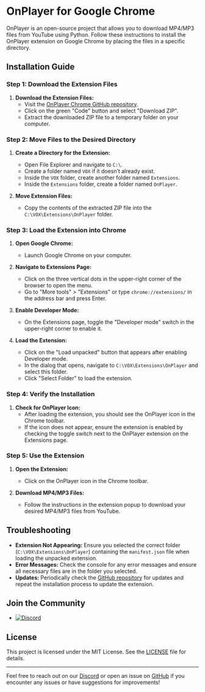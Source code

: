# OnPlayer for Google Chrome

OnPlayer is an open-source project that allows you to download MP4/MP3 files from YouTube using Python. Follow these instructions to install the OnPlayer extension on Google Chrome by placing the files in a specific directory.

## Installation Guide

### Step 1: Download the Extension Files

1. **Download the Extension Files:**
   - Visit the [OnPlayer Chrome GitHub repository](https://github.com/mihai14launcher/OnPlayer.Google).
   - Click on the green "Code" button and select "Download ZIP".
   - Extract the downloaded ZIP file to a temporary folder on your computer.

### Step 2: Move Files to the Desired Directory

1. **Create a Directory for the Extension:**
   - Open File Explorer and navigate to `C:\`.
   - Create a folder named `VOX` if it doesn’t already exist.
   - Inside the `VOX` folder, create another folder named `Extensions`.
   - Inside the `Extensions` folder, create a folder named `OnPlayer`.

2. **Move Extension Files:**
   - Copy the contents of the extracted ZIP file into the `C:\VOX\Extensions\OnPlayer` folder.

### Step 3: Load the Extension into Chrome

1. **Open Google Chrome:**
   - Launch Google Chrome on your computer.

2. **Navigate to Extensions Page:**
   - Click on the three vertical dots in the upper-right corner of the browser to open the menu.
   - Go to "More tools" > "Extensions" or type `chrome://extensions/` in the address bar and press Enter.

3. **Enable Developer Mode:**
   - On the Extensions page, toggle the "Developer mode" switch in the upper-right corner to enable it.

4. **Load the Extension:**
   - Click on the "Load unpacked" button that appears after enabling Developer mode.
   - In the dialog that opens, navigate to `C:\VOX\Extensions\OnPlayer` and select this folder.
   - Click "Select Folder" to load the extension.

### Step 4: Verify the Installation

1. **Check for OnPlayer Icon:**
   - After loading the extension, you should see the OnPlayer icon in the Chrome toolbar.
   - If the icon does not appear, ensure the extension is enabled by checking the toggle switch next to the OnPlayer extension on the Extensions page.

### Step 5: Use the Extension

1. **Open the Extension:**
   - Click on the OnPlayer icon in the Chrome toolbar.
   
2. **Download MP4/MP3 Files:**
   - Follow the instructions in the extension popup to download your desired MP4/MP3 files from YouTube.

## Troubleshooting

- **Extension Not Appearing:** Ensure you selected the correct folder (`C:\VOX\Extensions\OnPlayer`) containing the `manifest.json` file when loading the unpacked extension.
- **Error Messages:** Check the console for any error messages and ensure all necessary files are in the folder you selected.
- **Updates:** Periodically check the [GitHub repository](https://github.com/mihai14launcher/OnPlayer.Chrome) for updates and repeat the installation process to update the extension.

## Join the Community

- [![Discord](https://img.shields.io/discord/856123456789012345?label=Join%20our%20Discord&logo=discord&style=social)](https://discord.gg/PXTtxEK7g8)

## License

This project is licensed under the MIT License. See the [LICENSE](LICENSE) file for details.

---

Feel free to reach out on our [Discord](https://discord.gg/PXTtxEK7g8) or open an issue on [GitHub](https://github.com/mihai14launcher/OnPlayer.Chrome) if you encounter any issues or have suggestions for improvements!
